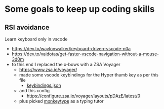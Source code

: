 # Some goals to keep up coding skills


## RSI avoidance
Learn keyboard only in vscode
- https://dev.to/waylonwalker/keyboard-driven-vscode-n0a
- https://dev.to/vaidotas/get-faster-vscode-navigation-without-a-mouse-3d0m
- to this end I replaced the x-bows with a ZSA Voyager
    - https://www.zsa.io/voyager/
    - made some vscode keybindings for the Hyper thumb key as per this file
      - [keybindings.json](keybindings.json)
    - and this config
      - https://configure.zsa.io/voyager/layouts/pDAzE/latest/0
    - plus picked [monkeytype](https://monkeytype.com/) as a typing tutor

